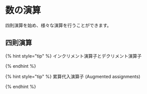 # 数の演算
四則演算を始め、様々な演算を行うことができます。

## 四則演算
<!-- 加減乗除余のはなし -->
<!-- 整数の除算のはなし (1 / 3) -->
<!-- 浮動小数点数演算の誤差 (1.0 - 0.7) -->

{% hint style="tip" %}
インクリメント演算子とデクリメント演算子

<!-- immutable にしたがりなのであまり使用されない -->
{% endhint %}

{% hint style="tip" %}
累算代入演算子 (Augmented assignments)

<!-- immutable にしたがりなのであまり使用されない -->
{% endhint %}

